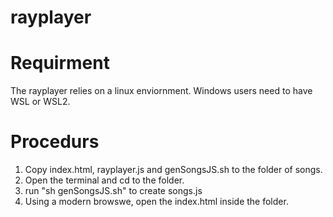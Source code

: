 # rayplayer
# Requirment
The rayplayer relies on a linux enviornment. Windows users need to have WSL or WSL2.
# Procedurs
1. Copy index.html, rayplayer.js and genSongsJS.sh to the folder of songs.
2. Open the terminal and cd to the folder.
3. run "sh genSongsJS.sh" to create songs.js
4. Using a modern browswe, open the index.html inside the folder.

